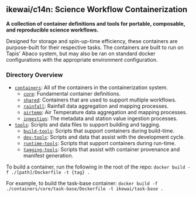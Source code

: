 ## ikewai/c14n: Science Workflow Containerization

**A collection of container definitions and tools for portable, composable, and reproducible science workflows.**

Designed for storage and spin-up-time efficiency, these containers are purpose-built for their respective tasks. The containers are built to run on Tapis' Abaco system, but may also be ran on standard docker configurations with the appropriate environment configuration.

### Directory Overview
* [`containers`](/containers): All of the containers in the containerization system.
	* [`core`](/containers/core): Fundamental container definitions.
    * [`shared`](/containers/shared): Containers that are used to support multiple workflows.
    * [`rainfall`](/containers/rainfall): Rainfall data aggregation and mapping processes.	    
    * [`airtemp`](/containers/airtemp): Air Temperature data aggregation and mapping processes.
	* [`ingestion`](/containers/ingestion): The metadata and station value ingestion processes.
 * [`tools`](/tools): Scripts and data files to support building and tagging.
    * [`build-tools`](/tools/build-tools): Scripts that support containers during build-time.
    * [`dev-tools`](/tools/dev-tools): Scripts and data that assist with the development cycle.
    * [`runtime-tools`](/tools/runtime-tools): Scripts that support containers during run-time.
    * [`tagging-tools`](/tools/tagging-tools): Scripts that assist with container provenance and manifest generation.

To build a container, run the following in the root of the repo:
`docker build -f ./[path]/Dockerfile -t {tag} .`

For example, to build the task-base container:
`docker build -f ./containers/core/task-base/Dockerfile -t ikewai/task-base .`